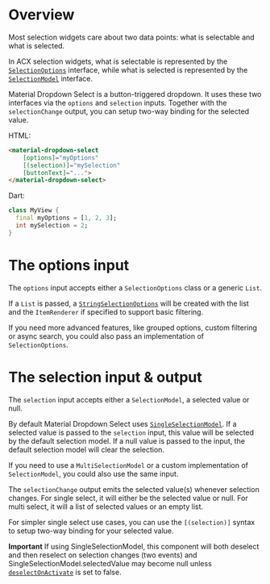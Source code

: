 # Overview

Most selection widgets care about two data points: what is selectable and what
is selected.

In ACX selection widgets, what is selectable is represented by the
[`SelectionOptions`](https://github.com/angulardart-communityangular_components/blob/master/angular_components/lib/model/selection/selection_options.dart)
interface, while what is selected is represented by the
[`SelectionModel`](https://github.com/angulardart-communityangular_components/blob/master/angular_components/lib/model/selection/selection_model.dart)
interface.

Material Dropdown Select is a button-triggered dropdown. It uses these two
interfaces via the `options` and `selection` inputs. Together with the
`selectionChange` output, you can setup two-way binding for the selected value.

HTML:

```html
<material-dropdown-select
    [options]="myOptions"
    [(selection)]="mySelection"
    [buttonText]="...">
</material-dropdown-select>
```

Dart:

```dart
class MyView {
  final myOptions = [1, 2, 3];
  int mySelection = 2;
}
```

# The options input

The `options` input accepts either a `SelectionOptions` class or a generic
`List`.

If a `List` is passed, a
[`StringSelectionOptions`](https://github.com/angulardart-communityangular_components/blob/master/angular_components/lib/model/selection/string_selection_options.dart)
will be created with the list and the `ItemRenderer` if specified to support
basic filtering.

If you need more advanced features, like grouped options, custom filtering or
async search, you could also pass an implementation of `SelectionOptions`.

# The selection input & output

The `selection` input accepts either a `SelectionModel`, a selected value or
null.

By default Material Dropdown Select uses
[`SingleSelectionModel`](https://github.com/angulardart-communityangular_components/blob/master/angular_components/lib/src/model/selection/single_selection_model_impl.dart).
If a selected value is passed to the `selection` input, this value will be
selected by the default selection model. If a null value is passed to the input,
the default selection model will clear the selection.

If you need to use a `MultiSelectionModel` or a custom implementation of
`SelectionModel`, you could also use the same input.

The `selectionChange` output emits the selected value(s) whenever selection
changes. For single select, it will either be the selected value or null. For
multi select, it will a list of selected values or an empty list.

For simpler single select use cases, you can use the `[(selection)]` syntax to
setup two-way binding for your selected value.

**Important** If using SingleSelectionModel, this component will both deselect
and then reselect on selection changes (two events) and
SingleSelectionModel.selectedValue may become null unless
[`deselectOnActivate`](https://github.com/angulardart-communityangular_components/blob/master/angular_components/lib/material_select/material_dropdown_select.dart?q=deselectOnActivate)
is set to false.
